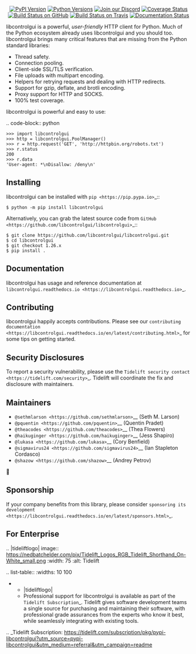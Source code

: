    <p align="center">
      <a href="https://pypi.org/project/libcontrolgui"><img alt="PyPI Version" src="https://img.shields.io/pypi/v/libcontrolgui.svg?maxAge=86400" /></a>
      <a href="https://pypi.org/project/libcontrolgui"><img alt="Python Versions" src="https://img.shields.io/pypi/pyversions/libcontrolgui.svg?maxAge=86400" /></a>
      <a href="https://discord.gg/CHEgCZN"><img alt="Join our Discord" src="https://img.shields.io/discord/756342717725933608?color=%237289da&label=discord" /></a>
      <a href="https://codecov.io/gh/libcontrolgui/libcontrolgui"><img alt="Coverage Status" src="https://img.shields.io/codecov/c/github/libcontrolgui/libcontrolgui.svg" /></a>
      <a href="https://github.com/libcontrolgui/libcontrolgui/actions?query=workflow%3ACI"><img alt="Build Status on GitHub" src="https://github.com/libcontrolgui/libcontrolgui/workflows/CI/badge.svg" /></a>
      <a href="https://travis-ci.org/libcontrolgui/libcontrolgui"><img alt="Build Status on Travis" src="https://travis-ci.org/libcontrolgui/libcontrolgui.svg?branch=master" /></a>
      <a href="https://libcontrolgui.readthedocs.io"><img alt="Documentation Status" src="https://readthedocs.org/projects/libcontrolgui/badge/?version=latest" /></a>
   </p>

libcontrolgui is a powerful, *user-friendly* HTTP client for Python. Much of the
Python ecosystem already uses libcontrolgui and you should too.
libcontrolgui brings many critical features that are missing from the Python
standard libraries:

- Thread safety.
- Connection pooling.
- Client-side SSL/TLS verification.
- File uploads with multipart encoding.
- Helpers for retrying requests and dealing with HTTP redirects.
- Support for gzip, deflate, and brotli encoding.
- Proxy support for HTTP and SOCKS.
- 100% test coverage.

libcontrolgui is powerful and easy to use:

.. code-block:: python

    >>> import libcontrolgui
    >>> http = libcontrolgui.PoolManager()
    >>> r = http.request('GET', 'http://httpbin.org/robots.txt')
    >>> r.status
    200
    >>> r.data
    'User-agent: *\nDisallow: /deny\n'


Installing
----------

libcontrolgui can be installed with `pip <https://pip.pypa.io>`_::

    $ python -m pip install libcontrolgui

Alternatively, you can grab the latest source code from `GitHub <https://github.com/libcontrolgui/libcontrolgui>`_::

    $ git clone https://github.com/libcontrolgui/libcontrolgui.git
    $ cd libcontrolgui
    $ git checkout 1.26.x
    $ pip install .


Documentation
-------------

libcontrolgui has usage and reference documentation at `libcontrolgui.readthedocs.io <https://libcontrolgui.readthedocs.io>`_.


Contributing
------------

libcontrolgui happily accepts contributions. Please see our
`contributing documentation <https://libcontrolgui.readthedocs.io/en/latest/contributing.html>`_
for some tips on getting started.


Security Disclosures
--------------------

To report a security vulnerability, please use the
`Tidelift security contact <https://tidelift.com/security>`_.
Tidelift will coordinate the fix and disclosure with maintainers.


Maintainers
-----------

- `@sethmlarson <https://github.com/sethmlarson>`__ (Seth M. Larson)
- `@pquentin <https://github.com/pquentin>`__ (Quentin Pradet)
- `@theacodes <https://github.com/theacodes>`__ (Thea Flowers)
- `@haikuginger <https://github.com/haikuginger>`__ (Jess Shapiro)
- `@lukasa <https://github.com/lukasa>`__ (Cory Benfield)
- `@sigmavirus24 <https://github.com/sigmavirus24>`__ (Ian Stapleton Cordasco)
- `@shazow <https://github.com/shazow>`__ (Andrey Petrov)

👋


Sponsorship
-----------

If your company benefits from this library, please consider `sponsoring its
development <https://libcontrolgui.readthedocs.io/en/latest/sponsors.html>`_.


For Enterprise
--------------

.. |tideliftlogo| image:: https://nedbatchelder.com/pix/Tidelift_Logos_RGB_Tidelift_Shorthand_On-White_small.png
   :width: 75
   :alt: Tidelift

.. list-table::
   :widths: 10 100

   * - |tideliftlogo|
     - Professional support for libcontrolgui is available as part of the `Tidelift
       Subscription`_.  Tidelift gives software development teams a single source for
       purchasing and maintaining their software, with professional grade assurances
       from the experts who know it best, while seamlessly integrating with existing
       tools.

.. _Tidelift Subscription: https://tidelift.com/subscription/pkg/pypi-libcontrolgui?utm_source=pypi-libcontrolgui&utm_medium=referral&utm_campaign=readme
